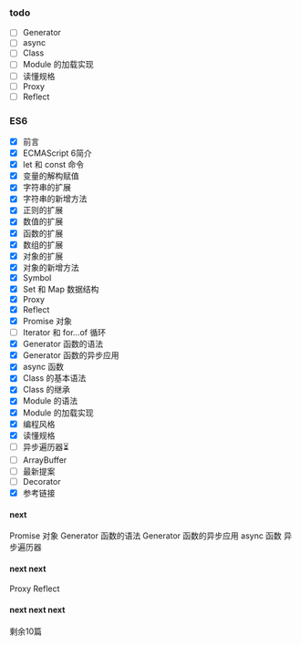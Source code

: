 ### todo
- [ ] Generator
- [ ] async
- [ ] Class
- [ ] Module 的加载实现
- [ ] 读懂规格
- [ ] Proxy
- [ ] Reflect

### ES6
- [x] 前言
- [x] ECMAScript 6简介
- [x] let 和 const 命令
- [x] 变量的解构赋值
- [x] 字符串的扩展
- [x] 字符串的新增方法
- [x] 正则的扩展
- [x] 数值的扩展
- [x] 函数的扩展
- [x] 数组的扩展
- [x] 对象的扩展
- [x] 对象的新增方法
- [x] Symbol
- [x] Set 和 Map 数据结构
- [x] Proxy
- [x] Reflect
- [x] Promise 对象
- [ ] Iterator 和 for...of 循环
- [x] Generator 函数的语法
- [x] Generator 函数的异步应用
- [x] async 函数
- [x] Class 的基本语法
- [x] Class 的继承
- [x] Module 的语法
- [x] Module 的加载实现
- [x] 编程风格
- [x] 读懂规格
- [ ] 异步遍历器⏳
- [ ] ArrayBuffer
- [ ] 最新提案
- [ ] Decorator
- [x] 参考链接

#### next
Promise 对象
Generator 函数的语法
Generator 函数的异步应用
async 函数
异步遍历器

#### next next
Proxy
Reflect

#### next next next
剩余10篇
